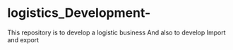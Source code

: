 # logistics_Development-
This repository is to develop a logistic business 
And also to develop Import and export
